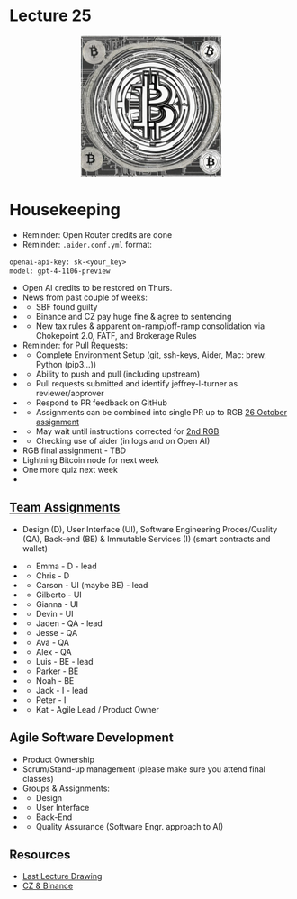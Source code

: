 # Lecture 25

<div align="center">
  <img src="./bitcoin_light.png" width="250" height="250" />
</div>

# Housekeeping

- Reminder: Open Router credits are done
- Reminder: `.aider.conf.yml` format:
```
openai-api-key: sk-<your_key>
model: gpt-4-1106-preview
```
- Open AI credits to be restored on Thurs.
- News from past couple of weeks:
- * SBF found guilty
- * Binance and CZ pay huge fine & agree to sentencing
- * New tax rules & apparent on-ramp/off-ramp consolidation via Chokepoint 2.0, FATF, and Brokerage Rules
- Reminder: for Pull Requests:
- * Complete Environment Setup (git, ssh-keys, Aider, Mac: brew, Python (pip3...))
- * Ability to push and pull (including upstream)
- * Pull requests submitted and identify jeffrey-l-turner as reviewer/approver
- * Respond to PR feedback on GitHub
- * Assignments can be combined into single PR up to RGB [26 October assignment](../assignments/26_Oct_2023.md)
- * May wait until instructions corrected for [2nd RGB](../assignments/31_Oct_2023.md)
- * Checking use of aider (in logs and on Open AI)
- RGB final assignment - TBD
- Lightning Bitcoin node for next week
- One more quiz next week 
- 

## [Team Assignments](../Dating-DApp/data_ideation.excalidraw)

- Design (D), User Interface (UI), Software Engineering Proces/Quality (QA), Back-end (BE) & Immutable Services (I) (smart contracts and wallet) 
- * Emma - D - lead
- * Chris - D

- * Carson - UI (maybe BE) - lead
- * Gilberto - UI
- * Gianna - UI
- * Devin - UI

- * Jaden - QA - lead
- * Jesse - QA
- * Ava - QA
- * Alex - QA

- * Luis - BE - lead
- * Parker - BE
- * Noah - BE

- * Jack - I - lead
- * Peter - I

- * Kat - Agile Lead / Product Owner

## Agile Software Development

- Product Ownership
- Scrum/Stand-up management (please make sure you attend final classes)
- Groups & Assignments:
- * Design
- * User Interface
- * Back-End
- * Quality Assurance (Software Engr. approach to AI)

## Resources

* [Last Lecture Drawing](../Dating-DApp/data_ideation.png)
* [CZ & Binance](https://youtu.be/EljWmKzRmFQ?si=4ewWsWo__RewuBBl)
